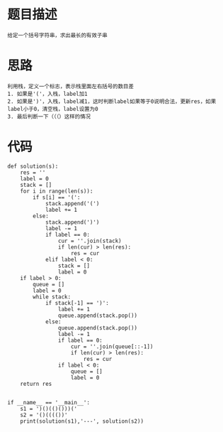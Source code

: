 # 题目描述
    给定一个括号字符串，求出最长的有效子串
# 思路
    利用栈，定义一个标志，表示栈里面左右括号的数目差
    1. 如果是'('，入栈，label加1
    2. 如果是')'，入栈，label减1，这时判断label如果等于0说明合法，更新res，如果label小于0，清空栈，label设置为0
    3. 最后判断一下（（（）这样的情况
# 代码
```
def solution(s):
    res = ''
    label = 0
    stack = []
    for i in range(len(s)):
        if s[i] == '(':
            stack.append('(')
            label += 1
        else:
            stack.append(')')
            label -= 1
            if label == 0:
                cur = ''.join(stack)
                if len(cur) > len(res):
                    res = cur
            elif label < 0:
                stack = []
                label = 0
    if label > 0:
        queue = []
        label = 0
        while stack:
            if stack[-1] == ')':
                label += 1
                queue.append(stack.pop())
            else:
                queue.append(stack.pop())
                label -= 1
                if label == 0:
                    cur = ''.join(queue[::-1])
                    if len(cur) > len(res):
                        res = cur
                if label < 0:
                    queue = []
                    label = 0
    return res


if __name__ == '__main__':
    s1 = ')()(()()))('
    s2 = '()(((())'
    print(solution(s1),'---', solution(s2))
```
